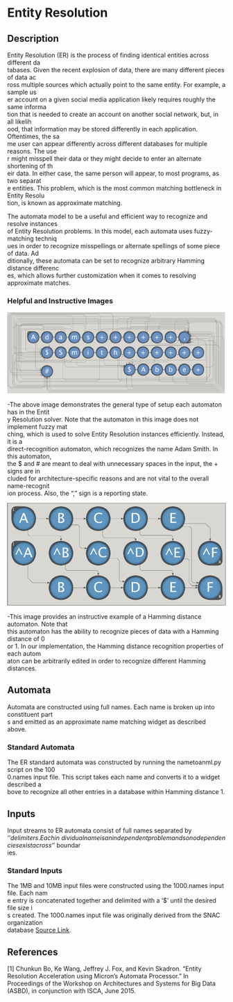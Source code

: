 # **Entity Resolution**

## **Description**

Entity Resolution (ER) is the process of finding identical entities across different da\
tabases. Given the recent explosion of data, there are many different pieces of data ac\
ross multiple sources which actually point to the same entity. For example, a sample us\
er account on a given social media application likely requires roughly the same informa\
tion that is needed to create an account on another social network, but, in all likelih\
ood, that information may be stored differently in each application. Oftentimes, the sa\
me user can appear differently across different databases for multiple reasons. The use\
r might misspell their data or they might decide to enter an alternate shortening of th\
eir data. In either case, the same person will appear, to most programs, as two separat\
e entities. This problem, which is the most common matching bottleneck in Entity Resolu\
tion, is known as approximate matching.

The automata model to be a useful and efficient way to recognize and resolve instances \
of Entity Resolution problems. In this model, each automata uses fuzzy-matching techniq\
ues in order to recognize misspellings or alternate spellings of some piece of data. Ad\
ditionally, these automata can be set to recognize arbitrary Hamming distance differenc\
es, which allows further customization when it comes to resolving approximate matches.

### **Helpful and Instructive Images**

  
   ![](images/er_image1.png?raw=true)

-The above image demonstrates the general type of setup each automaton has in the Entit\
y Resolution solver. Note that the automaton in this image does not implement fuzzy mat\
ching, which is used to solve Entity Resolution instances efficiently. Instead, it is a\
 direct-recognition automaton, which recognizes the name Adam Smith. In this automaton,\
 the $ and # are meant to deal with unnecessary spaces in the input, the + signs are in\
cluded for architecture-specific reasons and are not vital to the overall name-recognit\
ion process. Also, the “,” sign is a reporting state.

  
   ![](images/er_image2_improved.png?raw=true)

-This image provides an instructive example of a Hamming distance automaton. Note that \
this automaton has the ability to recognize pieces of data with a Hamming distance of 0\
 or 1. In our implementation, the Hamming distance recognition properties of each autom\
aton can be arbitrarily edited in order to recognize different Hamming distances.

## **Automata**

Automata are constructed using full names. Each name is broken up into constituent part\
s and emitted as an approximate name matching widget as described above.

### **Standard Automata**
The ER standard automata was constructed by running the nametoanml.py script on the 100\
0.names input file. This script takes each name and converts it to a widget described a\
bove to recognize all other entries in a database within Hamming distance 1.

## **Inputs**
Input streams to ER automata consist of full names separated by ‘$’ delimiters. Each in\
dividual name is an independent problem and so no dependencies exist across ‘$’ boundar\
ies.

### **Standard Inputs**
The 1MB and 10MB input files were constructed using the 1000.names input file. Each nam\
e entry is concatenated together and delimited with a ‘$’ until the desired file size i\
s created. The 1000.names input file was originally derived from the SNAC organization \
database
[Source Link](http://socialarchive.iath.virginia.edu/).


## References
[1] Chunkun Bo, Ke Wang, Jeffrey J. Fox, and Kevin Skadron. “Entity Resolution Acceleration using Micron’s Automata Processor.”  In Proceedings of the Workshop on Architectures and Systems for Big Data (ASBD), in conjunction with ISCA, June 2015.
